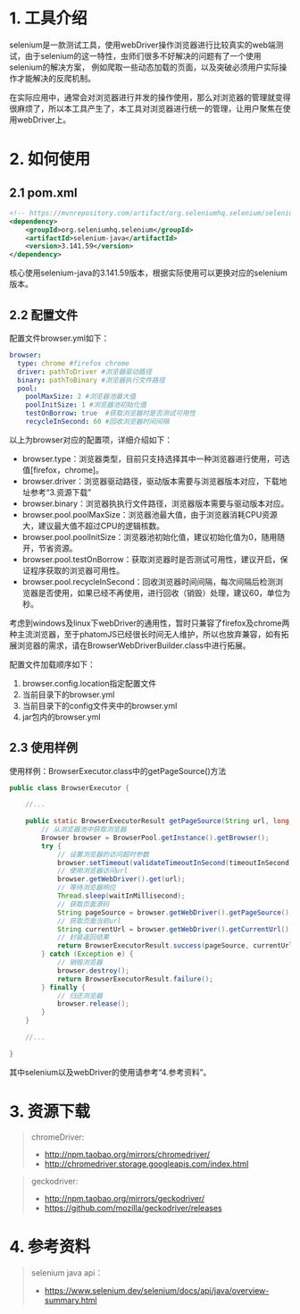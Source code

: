 # 1. 工具介绍
selenium是一款测试工具，使用webDriver操作浏览器进行比较真实的web端测试，由于selenium的这一特性，虫师们很多不好解决的问题有了一个使用selenium的解决方案，
例如爬取一些动态加载的页面，以及突破必须用户实际操作才能解决的反爬机制。

在实际应用中，通常会对浏览器进行并发的操作使用，那么对浏览器的管理就变得很麻烦了，所以本工具产生了，本工具对浏览器进行统一的管理，让用户聚焦在使用webDriver上。

# 2. 如何使用
## 2.1 pom.xml
~~~xml
<!-- https://mvnrepository.com/artifact/org.seleniumhq.selenium/selenium-java -->
<dependency>
    <groupId>org.seleniumhq.selenium</groupId>
    <artifactId>selenium-java</artifactId>
    <version>3.141.59</version>
</dependency>
~~~
核心使用selenium-java的3.141.59版本，根据实际使用可以更换对应的selenium版本。

## 2.2 配置文件
配置文件browser.yml如下：
~~~yaml
browser:
  type: chrome #firefox chrome
  driver: pathToDriver #浏览器驱动路径
  binary: pathToBinary #浏览器执行文件路径
  pool:
    poolMaxSize: 2 #浏览器池最大值
    poolInitSize: 1 #浏览器池初始化值
    testOnBorrow: true  #获取浏览器时是否测试可用性
    recycleInSecond: 60 #回收浏览器时间间隔
~~~
以上为browser对应的配置项，详细介绍如下：
* browser.type：浏览器类型，目前只支持选择其中一种浏览器进行使用，可选值[firefox，chrome]。
* browser.driver：浏览器驱动路径，驱动版本需要与浏览器版本对应，下载地址参考“3.资源下载”
* browser.binary：浏览器执执行文件路径，浏览器版本需要与驱动版本对应。
* browser.pool.poolMaxSize：浏览器池最大值，由于浏览器消耗CPU资源大，建议最大值不超过CPU的逻辑核数。
* browser.pool.poolInitSize：浏览器池初始化值，建议初始化值为0，随用随开，节省资源。
* browser.pool.testOnBorrow：获取浏览器时是否测试可用性，建议开启，保证程序获取的浏览器可用性。
* browser.pool.recycleInSecond：回收浏览器时间间隔，每次间隔后检测浏览器是否使用，如果已经不再使用，进行回收（销毁）处理，建议60，单位为秒。

考虑到windows及linux下webDriver的通用性，暂时只兼容了firefox及chrome两种主流浏览器，至于phatomJS已经很长时间无人维护，所以也放弃兼容，如有拓展浏览器的需求，请在BrowserWebDriverBuilder.class中进行拓展。

配置文件加载顺序如下：
1. browser.config.location指定配置文件
2. 当前目录下的browser.yml
3. 当前目录下的config文件夹中的browser.yml
4. jar包内的browser.yml

## 2.3 使用样例
使用样例：BrowserExecutor.class中的getPageSource()方法
~~~java
public class BrowserExecutor {
    
    //...
    
    public static BrowserExecutorResult getPageSource(String url, long waitInMillisecond, long timeoutInSecond) {
        // 从浏览器池中获取浏览器
        Browser browser = BrowserPool.getInstance().getBrowser();
        try {
            // 设置浏览器的访问超时参数
            browser.setTimeout(validateTimeoutInSecond(timeoutInSecond));
            // 使用浏览器访问url
            browser.getWebDriver().get(url);
            // 等待浏览器响应
            Thread.sleep(waitInMillisecond);
            // 获取页面源码
            String pageSource = browser.getWebDriver().getPageSource();
            // 获取页面当前url
            String currentUrl = browser.getWebDriver().getCurrentUrl();
            // 封装返回结果
            return BrowserExecutorResult.success(pageSource, currentUrl);
        } catch (Exception e) {
            // 销毁浏览器
            browser.destroy();
            return BrowserExecutorResult.failure();
        } finally {
            // 归还浏览器
            browser.release();
        }
    }
    
    //...
    
}
~~~
其中selenium以及webDriver的使用请参考“4.参考资料”。

# 3. 资源下载
>chromeDriver:
>* http://npm.taobao.org/mirrors/chromedriver/
>* http://chromedriver.storage.googleapis.com/index.html

>geckodriver:
>* http://npm.taobao.org/mirrors/geckodriver/
>* https://github.com/mozilla/geckodriver/releases

# 4. 参考资料
>selenium java api：
>* https://www.selenium.dev/selenium/docs/api/java/overview-summary.html
